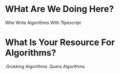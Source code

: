 # WHat Are We Doing Here?

Whe Write Algorithms With Ttpescript

# What Is Your Resource For Algorithms?

.Grokking Algorithms
.Quera Algorithms
